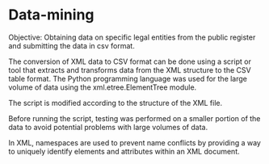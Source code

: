 # Data-mining

Objective: Obtaining data on specific legal entities from the public register and submitting the data in csv format.

The conversion of XML data to CSV format can be done using a script or tool that extracts and transforms data from the XML structure to the CSV table format. The Python programming language was used for the large volume of data using the xml.etree.ElementTree module.

The script is modified according to the structure of the XML file.

Before running the script, testing was performed on a smaller portion of the data to avoid potential problems with large volumes of data.

In XML, namespaces are used to prevent name conflicts by providing a way to uniquely identify elements and attributes within an XML document.
